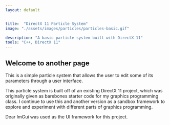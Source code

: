 ```yaml
---
layout: default


title:  "DirectX 11 Particle System"
image: "./assets/images/particles/particles-basic.gif"

description: "A basic particle system built with DirectX 11" 
tools: "C++, DirectX 11"
---
```


## Welcome to another page

This is a simple particle system that allows the user to edit some of its parameters through a user interface.

This particle system is built off of an existing DirectX 11 project, which was originally given as barebones starter code for my graphics programming class. I continue to use this and another version as a sandbox framework to explore and experiment with different parts of graphics programming.

Dear ImGui was used as the UI framework for this project. 

